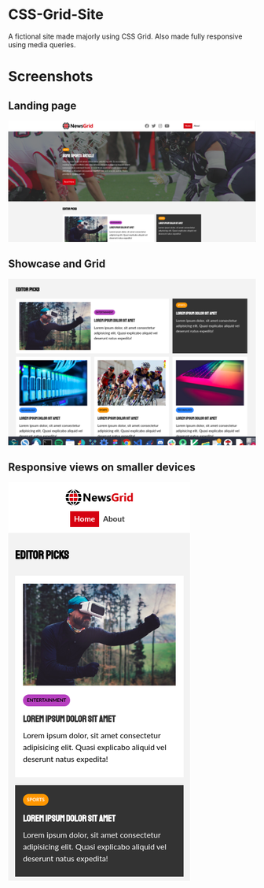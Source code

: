 # CSS-Grid-Site
A fictional site made majorly using CSS Grid. Also made fully responsive using media queries.

# Screenshots 

## Landing page 
<img src="screenshots/landingpagegrid.png">

## Showcase and Grid
<img src="screenshots/gridshow.png">

## Responsive views on smaller devices
<img src="screenshots/respongrid.png">
